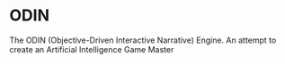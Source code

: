 ODIN
====

The ODIN (Objective-Driven Interactive Narrative) Engine. An attempt to create an Artificial Intelligence Game Master
